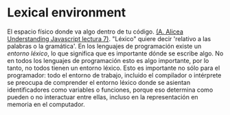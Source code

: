 # Lexical environment

El espacio físico donde va algo dentro de tu código. [(A. Alicea Understanding Javascript lectura 7)][0]. "Léxico" quiere decir 'relativo a las palabras o la gramática'. En los lenguajes de programación existe un *entorno léxico*, lo que significa que es importante dónde se escribe algo. No en todos los lenguajes de programación esto es algo importante, por lo tanto, no todos tienen un entorno léxico. Esto es importante no sólo para el programador: todo el entorno de trabajo, incluido el compilador o intérprete se preocupa de comprender el entorno léxico donde se asientan identificadores como variables o funciones, porque eso determina como pueden o no interactuar entre ellas, incluso en la representación en memoria en el computador. 



[0]:https://www.udemy.com/course/understand-javascript/learn/lecture/2237446#overview